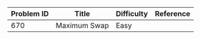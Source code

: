 | Problem ID | Title | Difficulty | Reference
| --- | --- | --- | ---
| 670 | Maximum Swap | Easy | 
